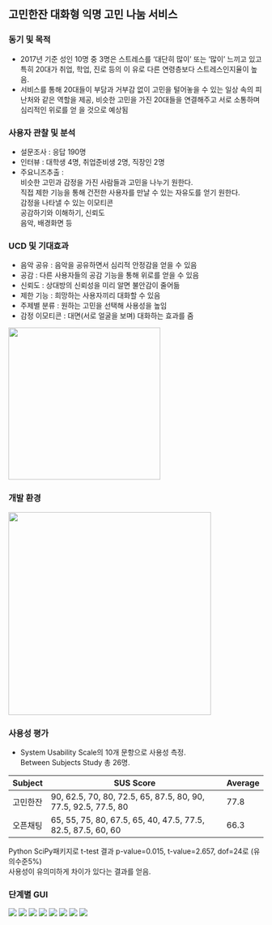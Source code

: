 ## 고민한잔   대화형 익명 고민 나눔 서비스

### 동기 및 목적
- 2017년 기준 성인 10명 중 3명은 스트레스를 ‘대단히 많이’
또는 ‘많이’ 느끼고 있고 특히 20대가 취업, 학업, 진로 등의 이
유로 다른 연령층보다 스트레스인지율이 높음.
- 서비스를 통해 20대들이 부담과 거부감 없이 고민을 털어놓을
수 있는 일상 속의 피난처와 같은 역할을 제공, 비슷한 고민을
가진 20대들을 연결해주고 서로 소통하며 심리적인 위로를 얻
을 것으로 예상됨

### 사용자 관찰 및 분석
- 설문조사 : 응답 190명
- 인터뷰 : 대학생 4명, 취업준비생 2명, 직장인 2명
- 주요니즈추출 :   
비슷한 고민과 감정을 가진 사람들과 고민을 나누기 원한다.    
직접 제한 기능을 통해 건전한 사용자를 만날 수 있는 자유도를 얻기 원한다.   
감정을 나타낼 수 있는 이모티콘   
공감하기와 이해하기, 신뢰도   
음악, 배경화면 등   

### UCD 및 기대효과
- 음악 공유 : 음악을 공유하면서 심리적 안정감을 얻을 수 있음
- 공감 : 다른 사용자들의 공감 기능을 통해 위로를 얻을 수 있음
- 신뢰도 : 상대방의 신뢰성을 미리 알면 불안감이 줄어듦
- 제한 기능 : 희망하는 사용자끼리 대화할 수 있음
- 주제별 분류 : 원하는 고민을 선택해 사용성을 높임
- 감정 이모티콘 : 대면(서로 얼굴을 보며) 대화하는 효과를 줌

<img src = "https://user-images.githubusercontent.com/48430005/105446745-1a4d2a00-5cb6-11eb-891e-33301e848302.jpg" width="300px">

### 개발 환경
<img src = "https://user-images.githubusercontent.com/48430005/105446695-fe498880-5cb5-11eb-8ceb-685304ee6664.jpg" width="400px">

### 사용성 평가
- System Usability Scale의 10개 문항으로 사용성 측정.   
Between Subjects Study 총 26명.    

Subject | SUS Score | Average
-------|------------|--------
고민한잔 | 90, 62.5, 70, 80, 72.5, 65, 87.5, 80, 90, 77.5, 92.5, 77.5, 80 | 77.8
오픈채팅 | 65, 55, 75, 80, 67.5, 65, 40, 47.5, 77.5, 82.5, 87.5, 60, 60 | 66.3
   
Python SciPy패키지로 t-test 결과 p-value=0.015, t-value=2.657, dof=24로 (유의수준5%)    
사용성이 유의미하게 차이가 있다는 결과를 얻음.

### 단계별 GUI

<img src = "https://user-images.githubusercontent.com/48430005/105448916-98133480-5cba-11eb-9880-a37f20fb95df.png" >
<img src = "https://user-images.githubusercontent.com/48430005/105448917-98abcb00-5cba-11eb-8acf-43e152dc9e11.png" >
<img src = "https://user-images.githubusercontent.com/48430005/105448919-99446180-5cba-11eb-8ca9-97a117ac1945.png" >
<img src = "https://user-images.githubusercontent.com/48430005/105448921-99446180-5cba-11eb-92ff-a2d3e4aea7fe.png" >
<img src = "https://user-images.githubusercontent.com/48430005/105448922-99dcf800-5cba-11eb-9975-a10d1f120f33.png" >
<img src = "https://user-images.githubusercontent.com/48430005/105448924-9a758e80-5cba-11eb-91ab-851b9190cc23.png" >
<img src = "https://user-images.githubusercontent.com/48430005/105448926-9b0e2500-5cba-11eb-92aa-9925b96d3718.png" >
<img src = "https://user-images.githubusercontent.com/48430005/105448912-96e20780-5cba-11eb-8de1-019dd505d880.png" >

